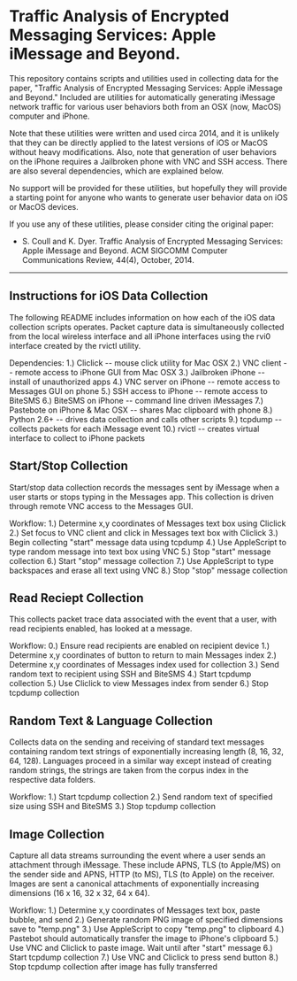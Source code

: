 # Traffic Analysis of Encrypted Messaging Services: Apple iMessage and Beyond.

This repository contains scripts and utilities used in collecting data for 
the paper, "Traffic Analysis of Encrypted Messaging Services:  Apple iMessage 
and Beyond."  Included are utilities for automatically generating iMessage 
network traffic for various user behaviors both from an OSX (now, MacOS) 
computer and iPhone.

Note that these utilities were written and used circa 2014, and it is 
unlikely that they can be directly applied to the latest versions of iOS or 
MacOS without heavy modifications.  Also, note that generation of user behaviors 
on the iPhone requires a Jailbroken phone with VNC and SSH access.  There are 
also several dependencies, which are explained below.

No support will be provided for these utilities, but hopefully they will 
provide a starting point for anyone who wants to generate user behavior 
data on iOS or MacOS devices.

If you use any of these utilities, please consider citing the original paper:

* S. Coull and K. Dyer. Traffic Analysis of Encrypted Messaging Services: Apple iMessage and Beyond. ACM SIGCOMM Computer Communications Review, 44(4), October, 2014. 


-------------------------------------
Instructions for iOS Data Collection
------------------------------------
The following README includes information on how each of the iOS data 
collection scripts operates.  Packet capture data is simultaneously 
collected from the local wireless interface and all iPhone interfaces 
using the rvi0 interface created by the rvictl utility.

Dependencies:
1.) Cliclick -- mouse click utility for Mac OSX
2.) VNC client -- remote access to iPhone GUI from Mac OSX
3.) Jailbroken iPhone -- install of unauthorized apps
4.) VNC server on iPhone -- remote access to Messages GUI on phone
5.) SSH access to iPhone -- remote access to BiteSMS
6.) BiteSMS on iPhone -- command line driven iMessages
7.) Pastebote on iPhone & Mac OSX -- shares Mac clipboard with phone
8.) Python 2.6+ -- drives data collection and calls other scripts
9.) tcpdump -- collects packets for each iMessage event
10.) rvictl -- creates virtual interface to collect to iPhone packets

Start/Stop Collection
---------------------
Start/stop data collection records the messages sent by iMessage when 
a user starts or stops typing in the Messages app.  This collection is 
driven through remote VNC access to the Messages GUI.

Workflow:
1.) Determine x,y coordinates of Messages text box using Cliclick
2.) Set focus to VNC client and click in Messages text box with Cliclick
3.) Begin collecting "start" message data using tcpdump
4.) Use AppleScript to type random message into text box using VNC
5.) Stop "start" message collection
6.) Start "stop" message collection
7.) Use AppleScript to type backspaces and erase all text using VNC
8.) Stop "stop" message collection

Read Reciept Collection
-----------------------
This collects packet trace data associated with the event that a user, 
with read recipients enabled, has looked at a message.

Workflow:
0.) Ensure read recipients are enabled on recipient device
1.) Determine x,y coordinates of button to return to main Messages index
2.) Determine x,y coordinates of Messages index used for collection
3.) Send random text to recipient using SSH and BiteSMS
4.) Start tcpdump collection
5.) Use Cliclick to view Messages index from sender
6.) Stop tcpdump collection

Random Text & Language Collection
---------------------------------
Collects data on the sending and receiving of standard text messages 
containing random text strings of exponentially increasing length 
(8, 16, 32, 64, 128).  Languages proceed in a similar way except 
instead of creating random strings, the strings are taken from the 
corpus index in the respective data folders.

Workflow:
1.) Start tcpdump collection
2.) Send random text of specified size using SSH and BiteSMS
3.) Stop tcpdump collection

Image Collection
----------------
Capture all data streams surrounding the event where a user sends an 
attachment through iMessage.  These include APNS, TLS (to Apple/MS) on 
the sender side and APNS, HTTP (to MS), TLS (to Apple) on the receiver.
Images are sent a canonical attachments of exponentially increasing 
dimensions (16 x 16, 32 x 32, 64 x 64).

Workflow:
1.) Determine x,y coordinates of Messages text box, paste bubble, and send
2.) Generate random PNG image of specified dimensions save to "temp.png"
3.) Use AppleScript to copy "temp.png" to clipboard
4.) Pastebot should automatically transfer the image to iPhone's clipboard
5.) Use VNC and Cliclick to paste image.  Wait until after "start" message
6.) Start tcpdump collection
7.) Use VNC and Cliclick to press send button
8.) Stop tcpdump collection after image has fully transferred

